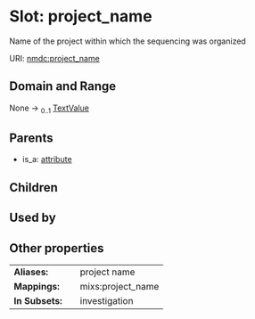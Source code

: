 
# Slot: project_name


Name of the project within which the sequencing was organized

URI: [nmdc:project_name](https://microbiomedata/meta/project_name)


## Domain and Range

None &#8594;  <sub>0..1</sub> [TextValue](TextValue.md)

## Parents

 *  is_a: [attribute](attribute.md)

## Children


## Used by


## Other properties

|  |  |  |
| --- | --- | --- |
| **Aliases:** | | project name |
| **Mappings:** | | mixs:project_name |
| **In Subsets:** | | investigation |

